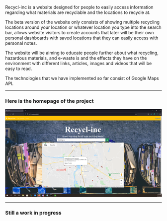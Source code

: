 Recycl-inc is a website designed for people to easily access information regarding what materials are recyclable and the locations to recycle at.

The beta version of the website only consists of showing multiple recycling locations around your location or whatever location you type into the search bar, allows website visitors to create accounts that later will be their own personal dashboards with saved locations that they can easily access with personal notes.

The website will be aiming to educate people further about what recycling, hazardous materials, and e-waste is and the effects they have on the environment with different links, articles, images and videos that will be easy to read.


The technologies that we have implemented so far consist of Google Maps API.

<hr/>

<h3>Here is the homepage of the project</h3>

<img src="screenshots/java-project.png"/>


<hr/>
<h3>Still a work in progress<h3/>
